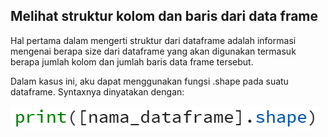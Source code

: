 ## Melihat struktur kolom dan baris dari data frame

Hal pertama dalam mengerti struktur dari dataframe adalah informasi mengenai berapa size dari dataframe yang akan digunakan termasuk berapa jumlah kolom dan jumlah baris data frame tersebut.

Dalam kasus ini, aku dapat menggunakan fungsi .shape pada suatu dataframe. Syntaxnya dinyatakan dengan:

![shape syntax](shape-syntax.png)
